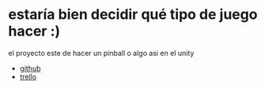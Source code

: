 # estaría bien decidir qué tipo de juego hacer :)
el proyecto este de hacer un pinball o algo asi en el unity

* [github](github.com/nico-perez/proyecto_progmulti_ev1)
* [trello](trello.com/b/rPLVdcRp/proyectoprogmultiev1)
